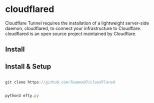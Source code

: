 # cloudflared
Cloudflare Tunnel requires the installation of a lightweight server-side daemon, cloudflared,  to connect your infrastructure to Cloudflare. cloudflared is an open source project maintained by Cloudflare.
## Install


## Install & Setup

```javascript

git clone https://github.com/Teamex07/cloudflared

```
```javascript

python3 efty.py

```

